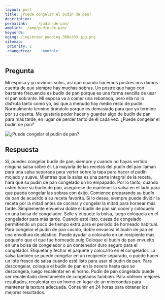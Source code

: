 ```yaml
---
layout: post
title: ¿Puede congelar el pudín de pan?  
description: 
permalink:     /pudín-de-pan/
amplink:  /amp/pudín-de-pan/
keywords: 
ogimg: /img/bread_pudding-300x200.jpg.png
sitemap:
 priority: 1
 changefreq:    'monthly'
---
```




## Pregunta

Mi esposa y yo vivimos solos, así que cuando hacemos postres nos damos cuenta de que siempre hay muchas sobras. Un postre que hago con bastante frecuencia es budín de pan porque es una forma sencilla de usar el pan sobrante. Mi esposa va a comer una rebanada, pero ella no lo disfruta tanto como yo, así que a menudo hay medio resto de pudín. Normalmente termino tirándolo porque es demasiado para que yo termine por su cuenta. Me gustaría poder hacer y guardar algo de budín de pan para más tarde, en lugar de perder tanto de él cada vez. ¿Puede congelar el budín de pan?


![¿Puede congelar el pudín de pan?](https://sepuedecongelar.com/img/bread_pudding-300x200.jpg "¿Puede congelar el pudín de pan?" )


## Respuesta

Sí, puedes congelar budín de pan, siempre y cuando no hayas vertido ninguna salsa sobre él. La mayoría de las recetas del pudín del pan llaman para una salsa separada para verter sobre la tapa para hacer el pudín mojado y suave. Mientras que la salsa es una parte integral de la receta, hará que su pudín de pan congelado un lío empapado. Por lo tanto, cuando usted hace su budín de pan, asegúrese de mantener la salsa en el lado para que pueda congelar las sobras con éxito.
Comience preparando su budín de pan de acuerdo a su receta favorita. Si lo desea, siempre puede dividir la receta por la mitad antes de cocinar y congelar la mitad para hornear más tarde. Simplemente envuelva doble el budín de pan sin cocer y colóquelo en una bolsa de congelador. Selle y etiquete la bolsa, luego colóquela en el congelador para más tarde. Cuando esté listo, cueza de congelado permitiendo un poco de tiempo extra para el período de horneado habitual.
Para congelar el pudín de pan cocido, doble envuelva el budín de pan en una envoltura de plástico. Puede ayudar a colocarlo en un recipiente más pequeño que el que fue horneado pulg Coloque el budín de pan envuelto en una bolsa de congelador o un contenedor duro seguro para el congelador. Etiquetar y fechar el paquete y colocarlo en el congelador. La salsa también se puede congelar en un recipiente separado, o puede hacer un lote fresco de salsa cuando esté listo para usar el budín de pan.
Para descongelar, coloque el budín de pan en la nevera hasta que se descongela, luego recalentar en el horno. Pudín de pan congelado puede ser recalentado directamente de congelados también. Para obtener mejores resultados, recalentar en un horno en lugar de un microondas para mantener la textura adecuada. Consumir en 24 horas para obtener los mejores resultados.
